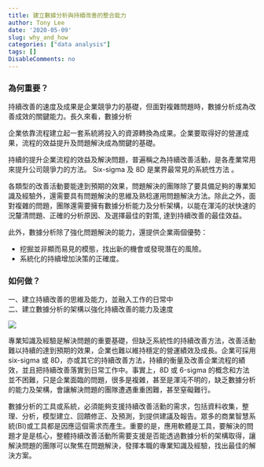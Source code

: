 ```yaml
---
title: 建立數據分析與持續改善的整合能力
author: Tony Lee
date: '2020-05-09'
slug: why_and_how
categories: ["data analysis"]
tags: []
DisableComments: no
---
```


### 為何重要？
持續改善的速度及成果是企業競爭力的基礎，但面對複雜問題時，數據分析成為改善成效的關鍵能力。長久來看，數據分析

企業依靠流程建立起一套系統將投入的資源轉換為成果。企業要取得好的營運成果，流程的效益提升及問題解決成為關鍵的基礎。

持續的提升企業流程的效益及解決問題，普遍稱之為持續改善活動，是各產業常用來提升公司競爭力的方法。 Six-sigma 及 8D 是業界最常見的系統性方法 。

各類型的改善活動要能達到預期的效果，問題解決的團隊除了要具備足夠的專業知識及經驗外，還需要具有問題解決的思維及熟稔運用問題解決方法。除此之外，面對複雜的問題，團隊還需要擁有數據分析能力及分析架構，以能在渾沌的狀快速的況釐清問題、正確的分析原因、及選擇最佳的對策, 達到持續改善的最佳效益。

此外，數據分析除了強化問題解決的能力，還提供企業兩個優勢：

* 挖掘並非顯而易見的模態，找出新的機會或發現潛在的風險。
* 系統化的持續增加決策的正確度。

### 如何做？
一、建立持續改善的思維及能力，並融入工作的日常中    
二、建立數據分析的架構以強化持續改善的能力及速度

![](images/intro/dataAnalysisImprovement02.png#width_60)

專業知識及經驗是解決問題的重要基礎，但缺乏系統性的持續改善方法，改善活動難以持續的達到預期的效果，企業也難以維持穩定的營運績效及成長。企業可採用 six-sigma 或 8D，亦或其它的持續改善方法，持續的衡量及改善企業流程的績效，並且把持續改善落實到日常工作中。事實上，8D 或 6-sigma 的概念和方法並不困難，只是企業面臨的問題，很多是複雜，甚至是渾沌不明的，缺乏數據分析的能力及架構，會讓解決問題的團隊遭遇重重困難，甚至窒礙難行。

數據分析的工具或系統，必須能夠支援持續改善活勳的需求，包括資料收集，整理、分析，模型建立、回饋修正、及預測，到提供建議及報告。眾多的商業智慧系統(BI)或工具都是因應這個需求而產生。重要的是，應用軟體是工具，要解決的問題才是是核心，整體持續改善活動所需要支援是否能透過數據分析的架構取得，讓解決問題的團隊可以聚焦在問題解決，發揮本職的專業知識及經驗，找出最佳的解決方案。
